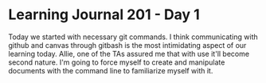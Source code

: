 <h1>Learning Journal 201 - Day 1</h1>
Today we started with necessary git commands. I think communicating with github and canvas through gitbash is the most intimidating aspect of our learning today. Allie, one of the TAs assured me that with use it'll become second nature. I'm going to force myself to create and manipulate documents with the command line to familiarize myself with it.
